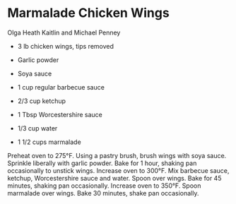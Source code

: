 # Marmalade Chicken Wings

Olga Heath
Kaitlin and Michael Penney

- 3 lb chicken wings, tips removed
- Garlic powder
- Soya sauce
- 1 cup regular barbecue sauce

- 2/3 cup ketchup
- 1 Tbsp Worcestershire sauce
- 1/3 cup water
- 1 1/2 cups marmalade

Preheat oven to 275°F. Using a pastry brush, brush wings with soya sauce. Sprinkle liberally with garlic powder. Bake for 1 hour, shaking pan occasionally to unstick wings. Increase oven to 300°F. Mix barbecue sauce, ketchup, Worcestershire sauce and water. Spoon over wings.  Bake for 45 minutes, shaking pan occasionally. Increase oven to 350°F.  Spoon marmalade over wings. Bake 30 minutes, shake pan occasionally.